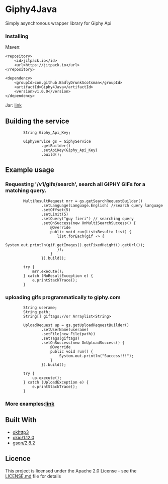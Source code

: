 # Giphy4Java
Simply asynchronous wrapper library for Giphy Api


### Installing
Maven:
```
<repository>
    <id>jitpack.io</id>
    <url>https://jitpack.io</url>
</repository>

<dependency>
    <groupId>com.github.BadlyDrunkScotsman</groupId>
    <artifactId>Giphy4Java</artifactId>
    <version>v1.0.0</version>
</dependency>
```
Jar: [link](https://github.com/BadlyDrunkScotsman/Giphy4Java/releases/download/v1.0.0/giphy4j.jar)


## Building the service
```
        String Giphy_Api_Key;

        GiphyService gs = GiphyService
                .getBuilder()
                .setApiKey(Giphy_Api_Key)
                .build();
```

## Example usage
### Requesting '/v1/gifs/search', search all GIPHY GIFs for a matching query.
```
        MultiResultRequest mrr = gs.getSearchRequestBuilder()
                .setLanguage(Language.English) //search query language
                .setOffset(5)
                .setLimit(5)
                .setQuery("guy fieri") // searching query
                .setOnSuccess(new OnMultiSearchSuccess() {
                    @Override
                    public void run(List<Result> list) {
                       list.forEach(gif -> {
                           System.out.println(gif.getImages().getFixedHeight().getUrl());
                       });
                    }
                }).build();

        try {
            mrr.execute();
        } catch (NoResultException e) {
            e.printStackTrace();
        }
```

### uploading gifs programmatically to giphy.com
```
        String userame;
        String path;
        String[] giftags;//or Arraylist<String>

        UploadRequest up = gs.getUploadRequestBuilder()
                .setUserName(userame)
                .setFile(new File(path))
                .setTags(giftags)
                .setOnSuccess(new OnUploadSuccess() {
                    @Override
                    public void run() {
                        System.out.println("Success!!!");
                    }
                }).build();

        try {
            up.execute();
        } catch (UploadException e) {
            e.printStackTrace();
        }
```

### More examples:[link](https://github.com/BadlyDrunkScotsman/Giphy4Java/wiki/More-Examples)

## Built With
* [okhttp3](https://mvnrepository.com/artifact/com.squareup.okhttp3/okhttp)
* [okio/1.12.0](https://mvnrepository.com/artifact/com.squareup.okio/okio/1.12.0)
* [gson/2.8.2](https://mvnrepository.com/artifact/com.google.code.gson/gson/2.8.2)

## Licence
This project is licensed under the Apache 2.0 License - see the [LICENSE.md](LICENSE.md) file for details
